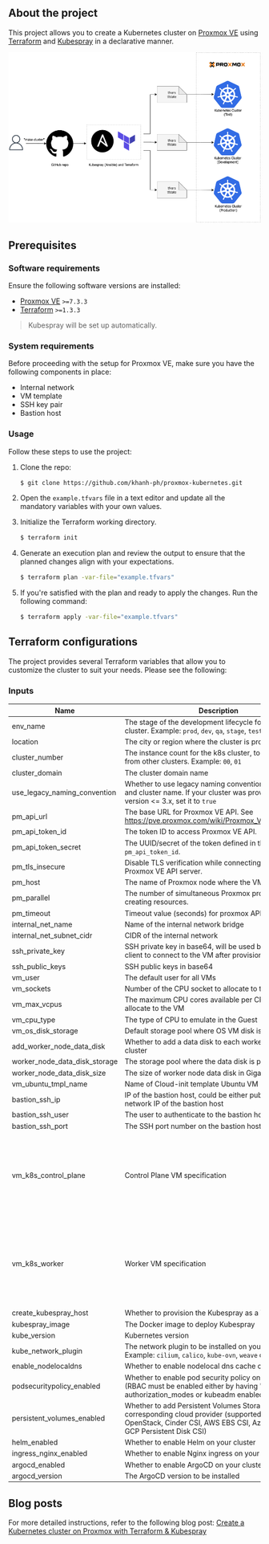 ## About the project

This project allows you to create a Kubernetes cluster on [Proxmox VE](https://pve.proxmox.com/wiki/Main_Page) using [Terraform](https://www.terraform.io/) and [Kubespray](https://github.com/kubernetes-sigs/kubespray) in a declarative manner.

![Proxmox Kubernetes clusters](proxmox-kubernetes.png)

## Prerequisites

### Software requirements

Ensure the following software versions are installed:

* [Proxmox VE](https://www.proxmox.com/en/proxmox-ve/get-started/) `>=7.3.3`
* [Terraform](https://developer.hashicorp.com/terraform/tutorials/aws-get-started/install-cli/) `>=1.3.3`

> Kubespray will be set up automatically.

### System requirements

Before proceeding with the setup for Proxmox VE, make sure you have the following components in place:

* Internal network
* VM template
* SSH key pair
* Bastion host

### Usage

Follow these steps to use the project:

1. Clone the repo:

    ```sh
    $ git clone https://github.com/khanh-ph/proxmox-kubernetes.git
    ```

2. Open the `example.tfvars` file in a text editor and update all the mandatory variables with your own values.

3. Initialize the Terraform working directory.

    ```sh
    $ terraform init
    ```

4. Generate an execution plan and review the output to ensure that the planned changes align with your expectations.

    ```sh
    $ terraform plan -var-file="example.tfvars"
    ```

5. If you're satisfied with the plan and ready to apply the changes. Run the following command:

    ```sh
    $ terraform apply -var-file="example.tfvars"
    ```

## Terraform configurations

The project provides several Terraform variables that allow you to customize the cluster to suit your needs. Please see the following:

<!-- BEGINNING OF PRE-COMMIT-TERRAFORM DOCS HOOK -->
### Inputs

| Name | Description | Type | Default | Required |
|------|-------------|------|---------|:--------:|
| env\_name | The stage of the development lifecycle for the k8s cluster. Example: `prod`, `dev`, `qa`, `stage`, `test` | `string` | `"test"` | no |
| location | The city or region where the cluster is provisioned | `string` | `null` | no |
| cluster\_number | The instance count for the k8s cluster, to differentiate it from other clusters. Example: `00`, `01` | `string` | `"01"` | no |
| cluster\_domain | The cluster domain name | `string` | `"local"` | no |
| use\_legacy\_naming\_convention | Whether to use legacy naming convention for the VM and cluster name. If your cluster was provisioned using version <= 3.x, set it to `true` | `bool` | `false` | no |
| pm\_api\_url | The base URL for Proxmox VE API. See https://pve.proxmox.com/wiki/Proxmox_VE_API#API_URL | `string` | n/a | yes |
| pm\_api\_token\_id | The token ID to access Proxmox VE API. | `string` | n/a | yes |
| pm\_api\_token\_secret | The UUID/secret of the token defined in the variable `pm_api_token_id`. | `string` | n/a | yes |
| pm\_tls\_insecure | Disable TLS verification while connecting to the Proxmox VE API server. | `bool` | n/a | yes |
| pm\_host | The name of Proxmox node where the VM is placed. | `string` | n/a | yes |
| pm\_parallel | The number of simultaneous Proxmox processes. E.g: creating resources. | `number` | `2` | no |
| pm\_timeout | Timeout value (seconds) for proxmox API calls. | `number` | `600` | no |
| internal\_net\_name | Name of the internal network bridge | `string` | `"vmbr1"` | no |
| internal\_net\_subnet\_cidr | CIDR of the internal network | `string` | `"10.0.1.0/24"` | no |
| ssh\_private\_key | SSH private key in base64, will be used by Terraform client to connect to the VM after provisioning | `string` | n/a | yes |
| ssh\_public\_keys | SSH public keys in base64 | `string` | n/a | yes |
| vm\_user | The default user for all VMs | `string` | `"ubuntu"` | no |
| vm\_sockets | Number of the CPU socket to allocate to the VMs | `number` | `1` | no |
| vm\_max\_vcpus | The maximum CPU cores available per CPU socket to allocate to the VM | `number` | `2` | no |
| vm\_cpu\_type | The type of CPU to emulate in the Guest | `string` | `"host"` | no |
| vm\_os\_disk\_storage | Default storage pool where OS VM disk is placed | `string` | n/a | yes |
| add\_worker\_node\_data\_disk | Whether to add a data disk to each worker node of the cluster | `bool` | `false` | no |
| worker\_node\_data\_disk\_storage | The storage pool where the data disk is placed | `string` | `""` | no |
| worker\_node\_data\_disk\_size | The size of worker node data disk in Gigabyte | `string` | `10` | no |
| vm\_ubuntu\_tmpl\_name | Name of Cloud-init template Ubuntu VM | `string` | `"ubuntu-2204"` | no |
| bastion\_ssh\_ip | IP of the bastion host, could be either public IP or local network IP of the bastion host | `string` | `""` | no |
| bastion\_ssh\_user | The user to authenticate to the bastion host | `string` | `"ubuntu"` | no |
| bastion\_ssh\_port | The SSH port number on the bastion host | `number` | `22` | no |
| vm\_k8s\_control\_plane | Control Plane VM specification | `object({ node_count = number, vcpus = number, memory = number, disk_size = number })` | <pre>{<br>  "disk_size": 20,<br>  "memory": 1536,<br>  "node_count": 1,<br>  "vcpus": 2<br>}</pre> | no |
| vm\_k8s\_worker | Worker VM specification | `object({ node_count = number, vcpus = number, memory = number, disk_size = number })` | <pre>{<br>  "disk_size": 20,<br>  "memory": 2048,<br>  "node_count": 2,<br>  "vcpus": 2<br>}</pre> | no |
| create\_kubespray\_host | Whether to provision the Kubespray as a VM | `bool` | `true` | no |
| kubespray\_image | The Docker image to deploy Kubespray | `string` | `"khanhphhub/kubespray:v2.22.0"` | no |
| kube\_version | Kubernetes version | `string` | `"v1.24.6"` | no |
| kube\_network\_plugin | The network plugin to be installed on your cluster. Example: `cilium`, `calico`, `kube-ovn`, `weave` or `flannel` | `string` | `"calico"` | no |
| enable\_nodelocaldns | Whether to enable nodelocal dns cache on your cluster | `bool` | `false` | no |
| podsecuritypolicy\_enabled | Whether to enable pod security policy on your cluster (RBAC must be enabled either by having 'RBAC' in authorization\_modes or kubeadm enabled) | `bool` | `false` | no |
| persistent\_volumes\_enabled | Whether to add Persistent Volumes Storage Class for corresponding cloud provider (supported: in-tree OpenStack, Cinder CSI, AWS EBS CSI, Azure Disk CSI, GCP Persistent Disk CSI) | `bool` | `false` | no |
| helm\_enabled | Whether to enable Helm on your cluster | `bool` | `false` | no |
| ingress\_nginx\_enabled | Whether to enable Nginx ingress on your cluster | `bool` | `false` | no |
| argocd\_enabled | Whether to enable ArgoCD on your cluster | `bool` | `false` | no |
| argocd\_version | The ArgoCD version to be installed | `string` | `"v2.4.12"` | no |
<!-- END OF PRE-COMMIT-TERRAFORM DOCS HOOK -->

## Blog posts

For more detailed instructions, refer to the following blog post: [Create a Kubernetes cluster on Proxmox with Terraform & Kubespray](https://www.khanhph.com/install-proxmox-kubernetes/)
